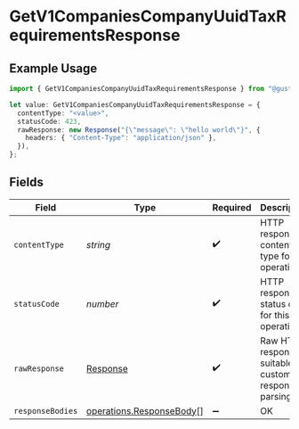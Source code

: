 # GetV1CompaniesCompanyUuidTaxRequirementsResponse

## Example Usage

```typescript
import { GetV1CompaniesCompanyUuidTaxRequirementsResponse } from "@gusto/embedded-api/models/operations/getv1companiescompanyuuidtaxrequirements.js";

let value: GetV1CompaniesCompanyUuidTaxRequirementsResponse = {
  contentType: "<value>",
  statusCode: 423,
  rawResponse: new Response("{\"message\": \"hello world\"}", {
    headers: { "Content-Type": "application/json" },
  }),
};
```

## Fields

| Field                                                                 | Type                                                                  | Required                                                              | Description                                                           |
| --------------------------------------------------------------------- | --------------------------------------------------------------------- | --------------------------------------------------------------------- | --------------------------------------------------------------------- |
| `contentType`                                                         | *string*                                                              | :heavy_check_mark:                                                    | HTTP response content type for this operation                         |
| `statusCode`                                                          | *number*                                                              | :heavy_check_mark:                                                    | HTTP response status code for this operation                          |
| `rawResponse`                                                         | [Response](https://developer.mozilla.org/en-US/docs/Web/API/Response) | :heavy_check_mark:                                                    | Raw HTTP response; suitable for custom response parsing               |
| `responseBodies`                                                      | [operations.ResponseBody](../../models/operations/responsebody.md)[]  | :heavy_minus_sign:                                                    | OK                                                                    |